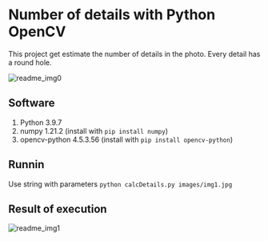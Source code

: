 # Number of details with Python OpenCV

This project get estimate the number of details in the photo. Every detail has a round hole.

![readme_img0](image/readme_img0.jpg)

## Software
1. Python 3.9.7
2. numpy 1.21.2 (install with `pip install numpy`)
3. opencv-python 4.5.3.56 (install with `pip install opencv-python`)

## Runnin

Use string with parameters 
`python calcDetails.py images/img1.jpg`

## Result of execution

![readme_img1](image/readme_img1.jpg)
